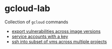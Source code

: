 # gcloud-lab

Collection of `gcloud` commands

* [export vulnerabilities across image versions](ar/export-image-vulns)   
* [service accounts with a key](iam/list-sa-with-key)
* [ssh into subset of vms across multiple projects](vm/ssh-to-subset-of-vms)
